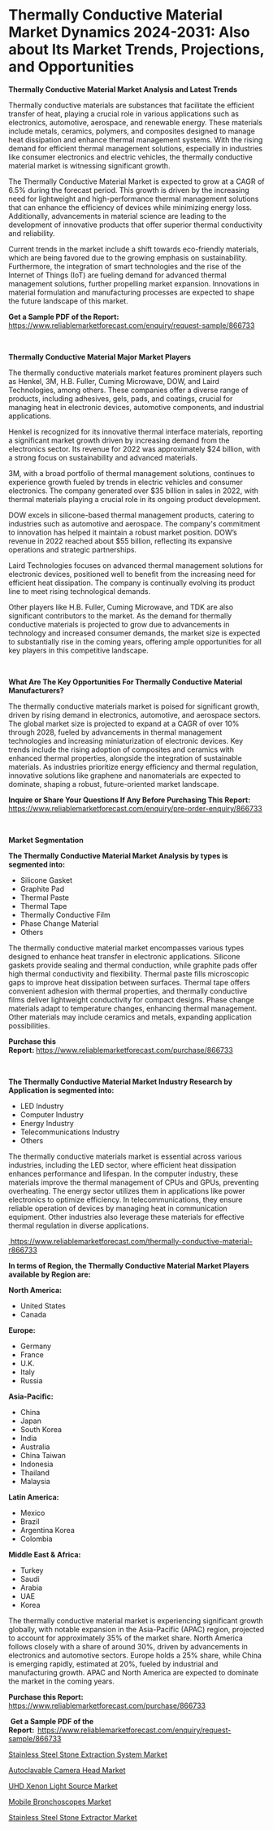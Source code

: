 <p><h1>Thermally Conductive Material Market Dynamics 2024-2031: Also about Its Market Trends, Projections, and Opportunities</h1></p><p><strong>Thermally Conductive Material Market Analysis and Latest Trends</strong></p>
<p><p>Thermally conductive materials are substances that facilitate the efficient transfer of heat, playing a crucial role in various applications such as electronics, automotive, aerospace, and renewable energy. These materials include metals, ceramics, polymers, and composites designed to manage heat dissipation and enhance thermal management systems. With the rising demand for efficient thermal management solutions, especially in industries like consumer electronics and electric vehicles, the thermally conductive material market is witnessing significant growth.</p><p>The Thermally Conductive Material Market is expected to grow at a CAGR of 6.5% during the forecast period. This growth is driven by the increasing need for lightweight and high-performance thermal management solutions that can enhance the efficiency of devices while minimizing energy loss. Additionally, advancements in material science are leading to the development of innovative products that offer superior thermal conductivity and reliability.</p><p>Current trends in the market include a shift towards eco-friendly materials, which are being favored due to the growing emphasis on sustainability. Furthermore, the integration of smart technologies and the rise of the Internet of Things (IoT) are fueling demand for advanced thermal management solutions, further propelling market expansion. Innovations in material formulation and manufacturing processes are expected to shape the future landscape of this market.</p></p>
<p><strong>Get a Sample PDF of the Report:&nbsp;</strong> <a href="https://www.reliablemarketforecast.com/enquiry/request-sample/866733?utm_campaign=1144&utm_medium=2&utm_source=Github&utm_content=ia&utm_term=10112024&utm_id=thermally-conductive-material">https://www.reliablemarketforecast.com/enquiry/request-sample/866733</a></p>
<p>&nbsp;</p>
<p><strong>Thermally Conductive Material Major Market Players</strong></p>
<p><p>The thermally conductive materials market features prominent players such as Henkel, 3M, H.B. Fuller, Cuming Microwave, DOW, and Laird Technologies, among others. These companies offer a diverse range of products, including adhesives, gels, pads, and coatings, crucial for managing heat in electronic devices, automotive components, and industrial applications.</p><p>Henkel is recognized for its innovative thermal interface materials, reporting a significant market growth driven by increasing demand from the electronics sector. Its revenue for 2022 was approximately $24 billion, with a strong focus on sustainability and advanced materials.</p><p>3M, with a broad portfolio of thermal management solutions, continues to experience growth fueled by trends in electric vehicles and consumer electronics. The company generated over $35 billion in sales in 2022, with thermal materials playing a crucial role in its ongoing product development.</p><p>DOW excels in silicone-based thermal management products, catering to industries such as automotive and aerospace. The company's commitment to innovation has helped it maintain a robust market position. DOW’s revenue in 2022 reached about $55 billion, reflecting its expansive operations and strategic partnerships.</p><p>Laird Technologies focuses on advanced thermal management solutions for electronic devices, positioned well to benefit from the increasing need for efficient heat dissipation. The company is continually evolving its product line to meet rising technological demands.</p><p>Other players like H.B. Fuller, Cuming Microwave, and TDK are also significant contributors to the market. As the demand for thermally conductive materials is projected to grow due to advancements in technology and increased consumer demands, the market size is expected to substantially rise in the coming years, offering ample opportunities for all key players in this competitive landscape.</p></p>
<p>&nbsp;</p>
<p><strong>What Are The Key Opportunities For Thermally Conductive Material Manufacturers?</strong></p>
<p><p>The thermally conductive materials market is poised for significant growth, driven by rising demand in electronics, automotive, and aerospace sectors. The global market size is projected to expand at a CAGR of over 10% through 2028, fueled by advancements in thermal management technologies and increasing miniaturization of electronic devices. Key trends include the rising adoption of composites and ceramics with enhanced thermal properties, alongside the integration of sustainable materials. As industries prioritize energy efficiency and thermal regulation, innovative solutions like graphene and nanomaterials are expected to dominate, shaping a robust, future-oriented market landscape.</p></p>
<p><strong>Inquire or Share Your Questions If Any Before Purchasing This Report:</strong> <a href="https://www.reliablemarketforecast.com/enquiry/pre-order-enquiry/866733?utm_campaign=1144&utm_medium=2&utm_source=Github&utm_content=ia&utm_term=10112024&utm_id=thermally-conductive-material">https://www.reliablemarketforecast.com/enquiry/pre-order-enquiry/866733</a></p>
<p>&nbsp;</p>
<p><strong>Market Segmentation</strong></p>
<p><strong>The Thermally Conductive Material Market Analysis by types is segmented into:</strong></p>
<p><ul><li>Silicone Gasket</li><li>Graphite Pad</li><li>Thermal Paste</li><li>Thermal Tape</li><li>Thermally Conductive Film</li><li>Phase Change Material</li><li>Others</li></ul></p>
<p><p>The thermally conductive material market encompasses various types designed to enhance heat transfer in electronic applications. Silicone gaskets provide sealing and thermal conduction, while graphite pads offer high thermal conductivity and flexibility. Thermal paste fills microscopic gaps to improve heat dissipation between surfaces. Thermal tape offers convenient adhesion with thermal properties, and thermally conductive films deliver lightweight conductivity for compact designs. Phase change materials adapt to temperature changes, enhancing thermal management. Other materials may include ceramics and metals, expanding application possibilities.</p></p>
<p><strong>Purchase this Report:&nbsp;</strong><a href="https://www.reliablemarketforecast.com/purchase/866733?utm_campaign=1144&utm_medium=2&utm_source=Github&utm_content=ia&utm_term=10112024&utm_id=thermally-conductive-material">https://www.reliablemarketforecast.com/purchase/866733</a></p>
<p>&nbsp;</p>
<p><strong>The Thermally Conductive Material Market Industry Research by Application is segmented into:</strong></p>
<p><ul><li>LED Industry</li><li>Computer Industry</li><li>Energy Industry</li><li>Telecommunications Industry</li><li>Others</li></ul></p>
<p><p>The thermally conductive materials market is essential across various industries, including the LED sector, where efficient heat dissipation enhances performance and lifespan. In the computer industry, these materials improve the thermal management of CPUs and GPUs, preventing overheating. The energy sector utilizes them in applications like power electronics to optimize efficiency. In telecommunications, they ensure reliable operation of devices by managing heat in communication equipment. Other industries also leverage these materials for effective thermal regulation in diverse applications.</p></p>
<p><a href="https://www.reliablemarketforecast.com/thermally-conductive-material-r866733?utm_campaign=1144&utm_medium=2&utm_source=Github&utm_content=ia&utm_term=10112024&utm_id=thermally-conductive-material">&nbsp;https://www.reliablemarketforecast.com/thermally-conductive-material-r866733</a></p>
<p><strong>In terms of Region, the Thermally Conductive Material Market Players available by Region are:</strong></p>
<p>
    <p> <strong> North America: </strong>
        <ul>
            <li>United States</li>
            <li>Canada</li>
        </ul>
        </p> 
    <p> <strong> Europe: </strong>
        <ul>
            <li>Germany</li>
            <li>France</li>
            <li>U.K.</li>
            <li>Italy</li>
            <li>Russia</li>
        </ul>
        </p> 
    <p> <strong> Asia-Pacific: </strong>
        <ul>
            <li>China</li>
            <li>Japan</li>
            <li>South Korea</li>
            <li>India</li>
            <li>Australia</li>
            <li>China Taiwan</li>
            <li>Indonesia</li>
            <li>Thailand</li>
            <li>Malaysia</li>
        </ul>
        </p> 
    <p> <strong> Latin America: </strong>
        <ul>
            <li>Mexico</li>
            <li>Brazil</li>
            <li>Argentina Korea</li>
            <li>Colombia</li>
        </ul>
        </p> 
    <p> <strong> Middle East & Africa: </strong>
        <ul>
            <li>Turkey</li>
            <li>Saudi</li>
            <li>Arabia</li>
            <li>UAE</li>
            <li>Korea</li>
        </ul>
    </p>
    </p>
<p><p>The thermally conductive material market is experiencing significant growth globally, with notable expansion in the Asia-Pacific (APAC) region, projected to account for approximately 35% of the market share. North America follows closely with a share of around 30%, driven by advancements in electronics and automotive sectors. Europe holds a 25% share, while China is emerging rapidly, estimated at 20%, fueled by industrial and manufacturing growth. APAC and North America are expected to dominate the market in the coming years.</p></p>
<p><strong>Purchase this Report: </strong><a href="https://www.reliablemarketforecast.com/purchase/866733?utm_campaign=1144&utm_medium=2&utm_source=Github&utm_content=ia&utm_term=10112024&utm_id=thermally-conductive-material">https://www.reliablemarketforecast.com/purchase/866733</a></p>
<p>&nbsp;<strong>Get a Sample PDF of the Report:&nbsp;&nbsp;</strong><a href="https://www.reliablemarketforecast.com/enquiry/request-sample/866733?utm_campaign=1144&utm_medium=2&utm_source=Github&utm_content=ia&utm_term=10112024&utm_id=thermally-conductive-material">https://www.reliablemarketforecast.com/enquiry/request-sample/866733</a></p>
<p><strong></strong></p>
<p><p><a href="https://issuu.com/reportprime-2/docs/stainless-steel-stone-extraction-sy_42002b94d4c2d2?utm_campaign=1144&utm_medium=2&utm_source=Github&utm_content=ia&utm_term=10112024&utm_id=thermally-conductive-material">Stainless Steel Stone Extraction System Market</a></p><p><a href="https://www.linkedin.com/pulse/disruption-innovation-autoclavable-camera-head-industry-rqzye?utm_campaign=1144&utm_medium=2&utm_source=Github&utm_content=ia&utm_term=10112024&utm_id=thermally-conductive-material">Autoclavable Camera Head Market</a></p><p><a href="https://www.linkedin.com/pulse/comprehensive-uhd-xenon-light-source-market-report-segmentation-rdwne?utm_campaign=1144&utm_medium=2&utm_source=Github&utm_content=ia&utm_term=10112024&utm_id=thermally-conductive-material">UHD Xenon Light Source Market</a></p><p><a href="https://www.linkedin.com/pulse/sustainability-trends-mobile-bronchoscopes-industry-market-6x7we?utm_campaign=1144&utm_medium=2&utm_source=Github&utm_content=ia&utm_term=10112024&utm_id=thermally-conductive-material">Mobile Bronchoscopes Market</a></p><p><a href="https://issuu.com/reportprime-2/docs/stainless-steel-stone-extractor-mar_6b6b6e688d4f30?utm_campaign=1144&utm_medium=2&utm_source=Github&utm_content=ia&utm_term=10112024&utm_id=thermally-conductive-material">Stainless Steel Stone Extractor Market</a></p></p>